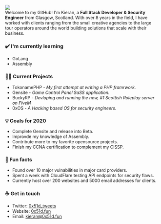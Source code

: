 <img src= "https://i.imgur.com/zCpK6lj.png"></img>
<br>
Welcome to my GitHub! I'm Kieran, a **Full Stack Developer & Security Engineer** from Glasgow, Scotland. With over 8 years in the field, I have worked with clients ranging from the small creative agencies to the large tour operators around the world building solutions that scale with their business.

<!-- ### ⚡ Relevant achievements
- Single handed 
- Awarded in Top 3 as Most Innovative project in #HackfromHome 2020 
- Awarded full scholarship by Manchester Codes for demonstrating passion for tech -->

### ✔️ I'm currently learning
- GoLang
- Assembly

### 👩‍💻 Current Projects
- TokonamePHP - *My first attempt at writing a PHP framrwork.*
- Gensite - *Game Control Panel SaSS application.*
- BuckyRP - *Devloping and running the new, #1 Scottish Roleplay server on FiveM*
- 0xOS - *A Hacking based OS for security engineers.*

### 💡 Goals for 2020
- Complete Gensite and release into Beta.
- Improvde my knowledge of Assembly.
- Contribute more to my favorite opensource projects.
- Finish my CCNA certification to complement my CISSP.

### 🌴 Fun facts
- Found over 10 major vulnabilities in major card providers.
- Spent a week with CloudFlare testing API endpoints for security flaws.
- Currently host over 200 websites and 5000 email addresses for clients.

### ☕ Get in touch
- Twitter: <a href = "https://twitter.com/0x51d_tweets">0x51d_tweets</a>
- Website: <a href = "https://0x51d.fun">0x51d.fun</a>
- Email: kieran@0x51d.fun
<br>
<br>
